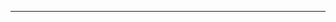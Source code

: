 <!--
CO_OP_TRANSLATOR_METADATA:
{
  "original_hash": "661bbc8e2592ebbb96aa84b1462f5755",
  "translation_date": "2025-08-28T20:09:05+00:00",
  "source_file": "03-CoreGenerativeAITechniques/README.md",
  "language_code": "sw"
}
-->


---

